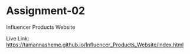 # Assignment-02
Influencer Products Website

Live Link: https://tamannasheme.github.io/Influencer_Products_Website/index.html
